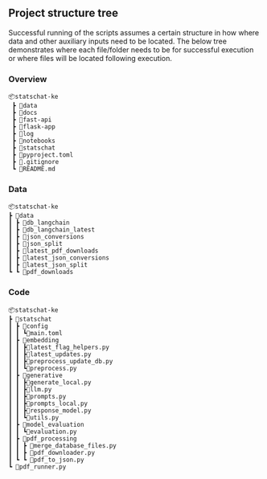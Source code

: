 ## Project structure tree
Successful running of the scripts assumes a certain structure in how where data and other auxiliary inputs need to be located. The below tree demonstrates where each file/folder needs to be for successful execution or where files will be located following execution.

### Overview
```
📦statschat-ke
 ┣ 📂data
 ┣ 📂docs
 ┣ 📂fast-api
 ┣ 📂flask-app
 ┣ 📂log
 ┣ 📂notebooks
 ┣ 📂statschat
 ┣ 📜pyproject.toml
 ┣ 📜.gitignore
 ┗ 📜README.md

```

 ### Data
 ```
📦statschat-ke
 ┣ 📂data
 ┃ ┣ 📂db_langchain
 ┃ ┣ 📂db_langchain_latest
 ┃ ┣ 📂json_conversions
 ┃ ┣ 📂json_split
 ┃ ┣ 📂latest_pdf_downloads
 ┃ ┣ 📂latest_json_conversions
 ┃ ┣ 📂latest_json_split
 ┗ ┗ 📂pdf_downloads

```

 ### Code
 ```
📦statschat-ke
 ┣ 📂statschat
 ┃ ┣ 📂config
 ┃ ┃ ┗📜main.toml
 ┃ ┣ 📂embedding
 ┃ ┃ ┣📜latest_flag_helpers.py
 ┃ ┃ ┣📜latest_updates.py
 ┃ ┃ ┣📜preprocess_update_db.py
 ┃ ┃ ┗📜preprocess.py
 ┃ ┣ 📂generative
 ┃ ┃ ┣📜generate_local.py
 ┃ ┃ ┣📜llm.py
 ┃ ┃ ┣📜prompts.py
 ┃ ┃ ┣📜prompts_local.py
 ┃ ┃ ┣📜response_model.py
 ┃ ┃ ┗📜utils.py
 ┃ ┣ 📂model_evaluation
 ┃ ┃ ┗📜evaluation.py
 ┃ ┣ 📂pdf_processing
 ┃ ┃ ┣ 📜merge_database_files.py
 ┃ ┃ ┣ 📜pdf_downloader.py
 ┃ ┗ ┗ 📜pdf_to_json.py
 ┗ 📜pdf_runner.py

```
